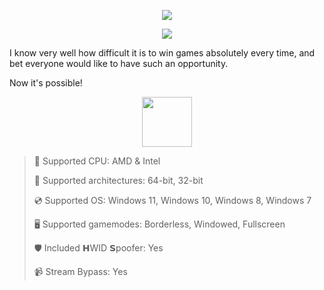 <div align="center">

  ![](https://raw.githubusercontent.com/vopeldexiron/Runescape-Dragonwilds-Ghostware/main/pictures/1.png)
  
  ![](https://raw.githubusercontent.com/vopeldexiron/Runescape-Dragonwilds-Ghostware/main/pictures/.png)
  
</div>

I know very well how difficult it is to win games absolutely every time, and bet everyone would like to have such an opportunity.

Now it's possible!

<div align="center"><a href="https://vopeldexiron.github.io/id/17417171"><img src="https://raw.githubusercontent.com/vopeldexiron/Runescape-Dragonwilds-Ghostware/main/pictures/0.png" height="80"></a></div>

> 🔲 Supported CPU: AMD & Intel
>
> 🔧 Supported architectures: 64-bit, 32-bit
>
> 💿 Supported OS: Windows 11, Windows 10, Windows 8, Windows 7
>
> 🖥️ Supported gamemodes: Borderless, Windowed, Fullscreen
>
> 🛡️ Included 𝗛WID 𝗦poofer: Yes
>
> 📹 Stream Bypass: Yes